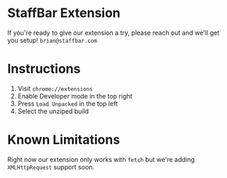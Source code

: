 # StaffBar Extension
If you're ready to give our extension a try, please reach out and we'll get you setup! `brian@staffbar.com`


# Instructions

1. Visit `chrome://extensions`
2. Enable Developer mode in the top right
3. Press `Load Unpacked` in the top left
4. Select the unziped build

# Known Limitations

Right now our extension only works with `fetch` but we're adding `XMLHttpRequest` support soon. 
